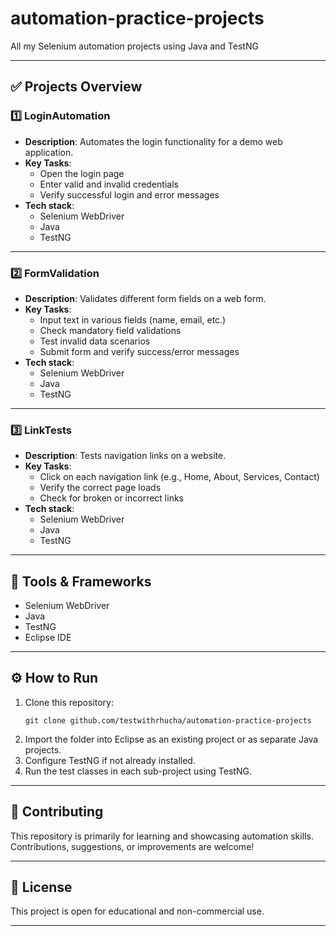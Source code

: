 # automation-practice-projects
All my Selenium  automation projects using Java and TestNG


---

## ✅ Projects Overview

### 1️⃣ LoginAutomation

- **Description**: Automates the login functionality for a demo web application.
- **Key Tasks**:
  - Open the login page
  - Enter valid and invalid credentials
  - Verify successful login and error messages
- **Tech stack**:
  - Selenium WebDriver
  - Java
  - TestNG

---

### 2️⃣ FormValidation

- **Description**: Validates different form fields on a web form.
- **Key Tasks**:
  - Input text in various fields (name, email, etc.)
  - Check mandatory field validations
  - Test invalid data scenarios
  - Submit form and verify success/error messages
- **Tech stack**:
  - Selenium WebDriver
  - Java
  - TestNG

---

### 3️⃣ LinkTests

- **Description**: Tests navigation links on a website.
- **Key Tasks**:
  - Click on each navigation link (e.g., Home, About, Services, Contact)
  - Verify the correct page loads
  - Check for broken or incorrect links
- **Tech stack**:
  - Selenium WebDriver
  - Java
  - TestNG

---

## 🚀 Tools & Frameworks

- Selenium WebDriver
- Java
- TestNG
- Eclipse IDE

---

## ⚙️ How to Run

1. Clone this repository:
    ```
    git clone github.com/testwithrhucha/automation-practice-projects
    ```
2. Import the folder into Eclipse as an existing project or as separate Java projects.
3. Configure TestNG if not already installed.
4. Run the test classes in each sub-project using TestNG.

---

## 💬 Contributing

This repository is primarily for learning and showcasing automation skills. Contributions, suggestions, or improvements are welcome!

---

## 📄 License

This project is open for educational and non-commercial use.

---

